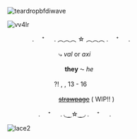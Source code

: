 ![teardropbfdiwave](https://github.com/user-attachments/assets/ecd183d0-5cc3-46a4-b691-b76ce30458e3)



<p align="left"> <img src="https://komarev.com/ghpvc/?username=vv4lr&label=ㅤcoolㅤpplㅤ&color=2cabf7&style=flat" alt="vv4lr" /> </p>



 　　　　. 　⁺ 　 . ︵︵︵ ☆ ︵︵︵ . 　⁺ 　 .
   
　　　　  　　　　⤷ *val* or *axi*
        
　　　　   　　　　　**they** ⁓ *he*　 
          
　　　　   　　  　?! , ,  13  -  16　　
          
　　　　　　　　   ~~[strawpage](https://vv4lr.straw.page)~~ ( WIP!! )
         
 　　　　　. 　⁺ 　 . ◟ ͜    ͜   ☆   ͜    ͜  ◞ . 　⁺ 　 .

![lace2](https://github.com/user-attachments/assets/4042853c-0ff4-4d0d-b22c-5ca89d8563b2)
